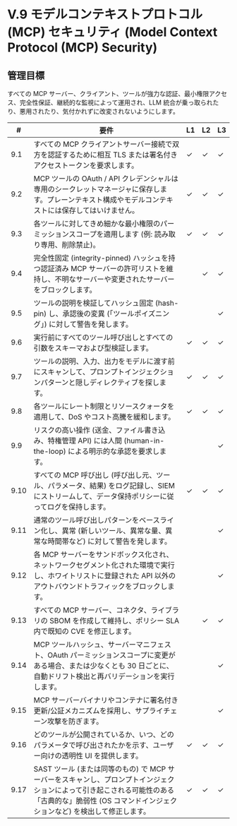 # V.9 モデルコンテキストプロトコル (MCP) セキュリティ (Model Context Protocol (MCP) Security)

## 管理目標
すべての MCP サーバー、クライアント、ツールが強力な認証、最小権限アクセス、完全性保証、継続的な監視によって運用され、LLM 統合が乗っ取られたり、悪用されたり、気付かれずに改変されないようにします。

| #    | 要件        | L1 | L2 | L3 |
| ---- | ----------- | -- | -- | -- |
| 9.1  | すべての MCP クライアントサーバー接続で双方を認証するために相互 TLS または署名付きアクセストークンを要求します。 | ✓ | ✓ | ✓ |
| 9.2  | MCP ツールの OAuth / API クレデンシャルは専用のシークレットマネージャに保存します。プレーンテキスト構成やモデルコンテキストには保存してはいけません。 | ✓ | ✓ | ✓ |
| 9.3  | 各ツールに対してきめ細かな最小権限のパーミッションスコープを適用します (例: 読み取り専用、削除禁止)。 | ✓ | ✓ | ✓ |
| 9.4  | 完全性固定 (integrity-pinned) ハッシュを持つ認証済み MCP サーバーの許可リストを維持し、不明なサーバーや変更されたサーバーをブロックします。 |    | ✓ | ✓ |
| 9.5  | ツールの説明を検証してハッシュ固定 (hash-pin) し、承認後の変異 (「ツールポイズニング」) に対して警告を発します。 |    |    | ✓ |
| 9.6  | 実行前にすべてのツール呼び出しとすべての引数をスキーマおよび型検証します。 | ✓ | ✓ | ✓ |
| 9.7  | ツールの説明、入力、出力をモデルに渡す前にスキャンして、プロンプトインジェクションパターンと隠しディレクティブを探します。 | ✓ | ✓ | ✓ |
| 9.8  | 各ツールにレート制限とリソースクォータを適用して、DoS やコスト高騰を緩和します。 | ✓ | ✓ | ✓ |
| 9.9  | リスクの高い操作 (送金、ファイル書き込み、特権管理 API) には人間 (human-in-the-loop) による明示的な承認を要求します。 |    |    | ✓ |
| 9.10 | すべての MCP 呼び出し (呼び出し元、ツール、パラメータ、結果) をログ記録し、SIEM にストリームして、データ保持ポリシーに従ってログを保持します。 | ✓ | ✓ | ✓ |
| 9.11 | 通常のツール呼び出しパターンをベースライン化し、異常 (新しいツール、異常な量、異常な時間帯など) に対して警告を発します。 |    |    | ✓ |
| 9.12 | 各 MCP サーバーをサンドボックス化され、ネットワークセグメント化された環境で実行し、ホワイトリストに登録された API 以外のアウトバウンドトラフィックをブロックします。 |    |    | ✓ |
| 9.13 | すべての MCP サーバー、コネクタ、ライブラリの SBOM を作成して維持し、ポリシー SLA 内で既知の CVE を修正します。 |    | ✓ | ✓ |
| 9.14 | MCP ツールハッシュ、サーバーマニフェスト、OAuth パーミッションスコープに変更がある場合、または少なくとも 30 日ごとに、自動ドリフト検出と再バリデーションを実行します。 |    |    | ✓ |
| 9.15 | MCP サーバーバイナリやコンテナに署名付き更新/公証メカニズムを採用し、サプライチェーン攻撃を防ぎます。 |    |    | ✓ |
| 9.16 | どのツールが公開されているか、いつ、どのパラメータで呼び出されたかを示す、ユーザー向けの透明性 UI を提供します。 | ✓ | ✓ | ✓ |
| 9.17 | SAST ツール (または同等のもの) で MCP サーバーをスキャンし、プロンプトインジェクションによって引き起こされる可能性のある「古典的な」脆弱性 (OS コマンドインジェクションなど) を検出して修正します。 | ✓ | ✓ | ✓ |
